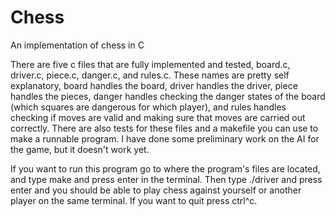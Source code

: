 # Chess
An implementation of chess in C

There are five c files that are fully implemented and tested, board.c, driver.c, piece.c, danger.c, and rules.c.  These names are pretty self explanatory, board handles the board, driver handles the driver, piece handles the pieces, danger handles checking the danger states of the board (which squares are dangerous for which player), and rules handles checking if moves are valid and making sure that moves are carried out correctly.  There are also tests for these files and a makefile you can use to make a runnable program.  I have done some preliminary work on the AI for the game, but it doesn't work yet.  

If you want to run this program go to where the program's files are located, and type make and press enter in the terminal.  Then type ./driver and press enter and you should be able to play chess against yourself or another player on the same terminal.  If you want to quit press ctrl^c.

